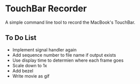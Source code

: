 # TouchBar Recorder

A simple command line tool to record the MacBook's TouchBar.

## To Do List
 * Implement signal handler again
 * Add sequence number to file name if output exists
 * Use display time to determien where each frame goes
 * Scale down to 1x
 * Add bezel
 * Write movie as gif

